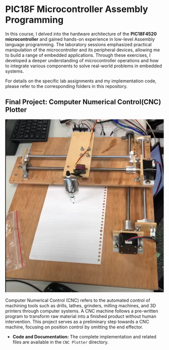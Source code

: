 # PIC18F Microcontroller Assembly Programming

In this course, I delved into the hardware architecture of the **PIC18F4520 microcontroller** and gained hands-on experience in low-level Assembly language programming. The laboratory sessions emphasized practical manipulation of the microcontroller and its peripheral devices, allowing me to build a range of embedded applications. Through these exercises, I developed a deeper understanding of microcontroller operations and how to integrate various components to solve real-world problems in embedded systems.

For details on the specific lab assignments and my implementation code, please refer to the corresponding folders in this repository.
## Final Project: Computer Numerical Control(CNC) Plotter
![](https://github.com/hsylin/Microcontroller-PIC18F-Assembly/blob/main/CNC%20Plotter/CNC%20Plotter.png)

Computer Numerical Control (CNC) refers to the automated control of machining tools such as drills, lathes, grinders, milling machines, and 3D printers through computer systems. A CNC machine follows a pre-written program to transform raw material into a finished product without human intervention. This project serves as a preliminary step towards a CNC machine, focusing on position control by omitting the end effector.
- **Code and Documentation:** The complete implementation and related files are available in the `CNC Plotter` directory.
